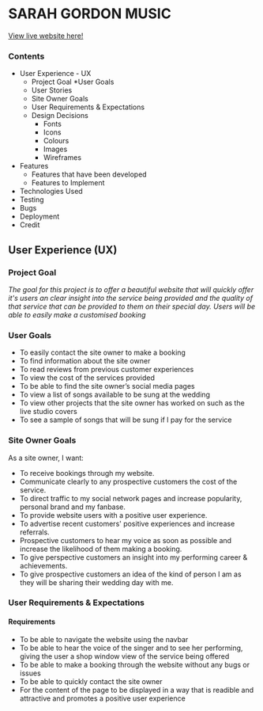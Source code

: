 # **SARAH GORDON MUSIC**

[View live website here!](https://yusuffrih.github.io/Sarah-Gordon-Music/) 

### Contents
* User Experience - UX
    * Project Goal
    *User Goals
    * User Stories
    * Site Owner Goals
    * User Requirements & Expectations
    * Design Decisions
        * Fonts 
        * Icons
        * Colours
        * Images
        * Wireframes
* Features
    * Features that have been developed
    * Features to Implement
* Technologies Used
* Testing
* Bugs
* Deployment
* Credit

## User Experience (UX)

### Project Goal


*The goal for this project is to offer a beautiful website that will quickly offer it's users an clear insight into the service being provided and the quality of that service that can be provided to them on their special day. Users will be able to easily make a customised booking*

### User Goals

* To easily contact the site owner to make a booking
* To find information about the site owner
* To read reviews from previous customer experiences
* To view the cost of the services provided
* To be able to find the site owner’s social media pages
* To view a list of songs available to be sung at the wedding
* To view other projects that the site owner has worked on such as the live studio covers
* To see a sample of songs that will be sung if I pay for the service

### Site Owner Goals
As a site owner, I want:
* To receive bookings through my website.
* Communicate clearly to any prospective customers the cost of the service.
* To direct traffic to my social network pages and increase popularity, personal brand and my fanbase.
* To provide website users with a positive user experience.
* To advertise recent customers' positive experiences and increase referrals.
* Prospective customers to hear my voice as soon as possible and increase the likelihood of them making a booking. 
* To give perspective customers an insight into my performing career & achievements.
* To give prospective customers an idea of the kind of person I am as they will be sharing their wedding day with me.

### User Requirements & Expectations

#### Requirements

* To be able to navigate the website using the navbar
* To be able to hear the voice of the singer and to see her performing, giving the user a shop window view of the service being offered
* To be able to make a booking through the website without any bugs or issues
* To be able to quickly contact the site owner
* For the content of the page to be displayed in a way that is readible and attractive and promotes a positive user experience
